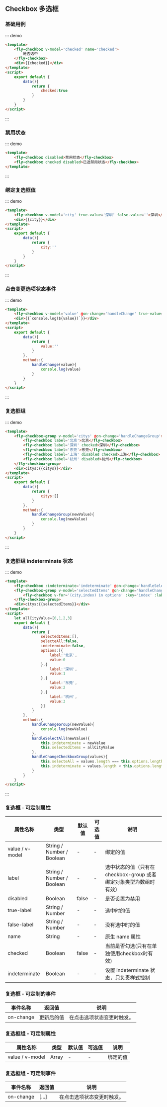 <script>
let allCityValue=[0,1,2,3]
export default {
    data(){
        return{
            checked:true,
            city:'',
            value:'',
            citys:['东莞'],
            selectedItems:[],
            selecteAll:false,
            indeterminate:false,
            options:[{
                    label:'北京',
                    value:0
                },{
                    label:'深圳',
                    value:1
                },{
                    label:'东莞',
                    value:2
                },{
                    label:'杭州',
                    value:3
                }]
        }
    },
    methods:{
        handleChange(value){
            console.log(value)
        },
        handleChangeGroup(value){
            console.log(value)
        },
        handleSelectAll(value){
            console.log(value)
            this.indeterminate = value
            this.selectedItems = value ? allCityValue : []
            this.indeterminate = false
        },
        handleChangeCheckboxGroup(values){
            this.selecteAll = values.length === this.options.length
            this.indeterminate = values.length < this.options.length
        }
    }
}
</script>

## Checkbox 多选框

### 基础用例
::: demo
```html
<template>
    <fly-checkbox v-model='checked' name='checked'>
        是否选中
    </fly-checkbox>
    <div>{{checked}}</div>
</template>
<script>
    export default {
        data(){
            return {
                checked:true
            }
        }
    }
</script>
```
:::

### 禁用状态
::: demo 
```html
<template>
    <fly-checkbox disabled>禁用状态</fly-checkbox>
    <fly-checkbox checked disabled>已选禁用状态</fly-checkbox>
</template>
```
:::

### 绑定复选框值
::: demo
```html
<template>
    <fly-checkbox v-model='city' true-value='深圳' false-value=''>深圳</fly-checkbox>
    <div>{{city}}</div>
</template>
<script>
    export default {
        data(){
            return {
                city:''
            }
        }
    }
</script>
```
:::

### 点击变更选项状态事件
::: demo
``` html
<template>
    <fly-checkbox v-model='value' @on-change='handleChange' true-value='东莞' false-value=''>东莞</fly-checkbox>
    <div>{{`console.log(${value})`}}</div>
</template>
<script>
    export default {
        data(){
            return {
                value:''
            }
        },
        methods:{
            handleChange(value){
                console.log(value)
            }
        }
    }
</script>
```
:::

### 复选框组
::: demo
```html
<template>
    <fly-checkbox-group v-model='citys' @on-change='handleChangeGroup'>
        <fly-checkbox label='北京'>北京</fly-checkbox>
        <fly-checkbox label='深圳' checked>深圳</fly-checkbox>
        <fly-checkbox label='东莞'>东莞</fly-checkbox>
        <fly-checkbox label='上海' disabled checked>上海</fly-checkbox>
        <fly-checkbox label='杭州' disabled>杭州</fly-checkbox>
    </fly-checkbox-group>
    <div>citys:{{citys}}</div>
</template>
<script>
    export default {
        data(){
            return {
                citys:[]
            }
        },
        methods:{
            handleChangeGroup(newValue){
                console.log(newValue)
            }
        }
    }
</script>
```
:::

### 复选框组 indeterminate 状态
::: demo
```html
<template>
    <fly-checkbox :indeterminate='indeterminate' @on-change='handleSelectAll' v-model='selecteAll'>全选</fly-checkbox>
    <fly-checkbox-group v-model='selectedItems' @on-change='handleChangeCheckboxGroup'>
        <fly-checkbox v-for='(city,index) in options' :key='index' :label='city.value'>{{city.label}}</fly-checkbox>
    </fly-checkbox-group>
    <div>citys:{{selectedItems}}</div>
</template>
<script>
    let allCityValue=[0,1,2,3]
    export default {
        data(){
            return {
                selectedItems:[],
                selecteAll:false,
                indeterminate:false,
                options:[{
                    label:'北京',
                    value:0
                },{
                    label:'深圳',
                    value:1
                },{
                    label:'东莞',
                    value:2
                },{
                    label:'杭州',
                    value:3
                }]
            }
        },
        methods:{
            handleChangeGroup(newValue){
                console.log(newValue)
            }，
            handleSelectAll(newValue){
                this.indeterminate = newValue
                this.selectedItems = allCityValue
            },
            handleChangeCheckboxGroup(values){
                this.selecteAll = values.length === this.options.length
                this.indeterminate = values.length < this.options.length
            }
        }
    }
</script>
```
:::

### 复选框 - 可定制属性

属性名称 | 类型 | 默认值  | 可选值  | 说明  |
---------|----------|---------|---------|--------|
value / v-model | String / Number / Boolean | - | - | 绑定的值
label | String / Number / Boolean  | - | - | 选中状态的值（只有在checkbox-group 或者绑定对象类型为数组时有效）  |
disabled | Boolean | false  | - | 是否设置为禁用  |
true-label | String / Number | -  | - | 选中时的值  |
false-label  |  String / Number  | -  | -  | 没有选中时的值  |
name  |  String  | -  | -  | 原生 name 属性  |
checked  |  Boolean  | false  | -  | 当前是否勾选(只有在单独使用checkbox时有效)
indeterminate | Boolean | - | - | 设置 indeterminate 状态，只负责样式控制 |  

### 复选框 - 可定制的事件

事件名称 | 返回值 | 说明
---------|----------|---------
 on-change | 更新后的值 | 在点击选项状态变更时触发。

 ### 复选框组 - 可定制属性

属性名称 | 类型 | 默认值  | 可选值  | 说明  |
---------|----------|---------|---------|--------|
value / v-model | Array | - | - | 绑定的值

 ### 复选框组 - 可定制事件

事件名称 | 返回值 | 说明
---------|----------|---------
 on-change | [...] | 在点击选项状态变更时触发。